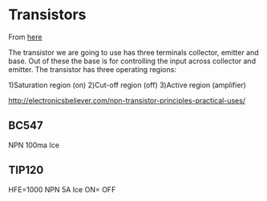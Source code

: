 # Transistors

From [here](https://www.instructables.com/id/BC547-Switch-Circuit/)

The transistor we are going to use has three terminals collector, emitter and base. 
Out of these the base is for controlling the input across collector and emitter. The transistor has three operating regions:

1)Saturation region (on)
2)Cut-off region (off)
3)Active region (amplifier)

http://electronicsbeliever.com/npn-transistor-principles-practical-uses/

## BC547

NPN
100ma Ice

## TIP120

HFE=1000
NPN
5A Ice
ON=
OFF
